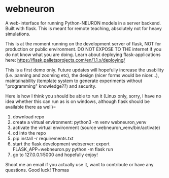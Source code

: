 # webneuron
A web-interface for running Python-NEURON models in a server backend. Built with flask. This is meant for remote teaching, absolutely not for heavy simulations.

This is at the moment running on the development server of flask, NOT for production or public environment. DO NOT EXPOSE TO THE internet if you do not know what you are doing. Learn about deploying flask-applications here: https://flask.palletsprojects.com/en/1.1.x/deploying/

This is a first demo only. Future updates will hopefully increase the usability (i.e. panning and zooming etc), the design (nicer forms would be nicer...), maintainability (template system to generate experiments without "programming" knowledge??) and security.

Here is how I think you should be able to run it (Linux only, sorry, I have no idea whether this can run as is on windows, although flask should be available there as well)=
1) download repo
2) create a virtual environment: python3 -m venv webneuron_venv
3) activate the virtual environment (source webneuron_venv/bin/activate)
4) cd into the repo
5) pip install -r requirements.txt
6) start the flask development webserver:
 export FLASK_APP=webneuron.py
 python -m flask run
7) go to 127.0.0.1:5000 and hopefully enjoy!


Shoot me an email if you actually use it, want to contribute or have any questions.
Good luck!
Thomas
